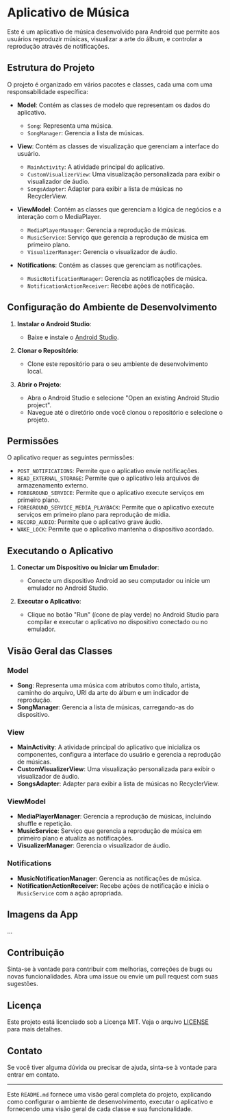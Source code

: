 # Aplicativo de Música

Este é um aplicativo de música desenvolvido para Android que permite aos usuários reproduzir músicas, visualizar a arte do álbum, e controlar a reprodução através de notificações.

## Estrutura do Projeto

O projeto é organizado em vários pacotes e classes, cada uma com uma responsabilidade específica:

- **Model**: Contém as classes de modelo que representam os dados do aplicativo.
  - `Song`: Representa uma música.
  - `SongManager`: Gerencia a lista de músicas.

- **View**: Contém as classes de visualização que gerenciam a interface do usuário.
  - `MainActivity`: A atividade principal do aplicativo.
  - `CustomVisualizerView`: Uma visualização personalizada para exibir o visualizador de áudio.
  - `SongsAdapter`: Adapter para exibir a lista de músicas no RecyclerView.

- **ViewModel**: Contém as classes que gerenciam a lógica de negócios e a interação com o MediaPlayer.
  - `MediaPlayerManager`: Gerencia a reprodução de músicas.
  - `MusicService`: Serviço que gerencia a reprodução de música em primeiro plano.
  - `VisualizerManager`: Gerencia o visualizador de áudio.

- **Notifications**: Contém as classes que gerenciam as notificações.
  - `MusicNotificationManager`: Gerencia as notificações de música.
  - `NotificationActionReceiver`: Recebe ações de notificação.

## Configuração do Ambiente de Desenvolvimento

1. **Instalar o Android Studio**:
   - Baixe e instale o [Android Studio](https://developer.android.com/studio).

2. **Clonar o Repositório**:
   - Clone este repositório para o seu ambiente de desenvolvimento local.

3. **Abrir o Projeto**:
   - Abra o Android Studio e selecione "Open an existing Android Studio project".
   - Navegue até o diretório onde você clonou o repositório e selecione o projeto.

## Permissões

O aplicativo requer as seguintes permissões:

- `POST_NOTIFICATIONS`: Permite que o aplicativo envie notificações.
- `READ_EXTERNAL_STORAGE`: Permite que o aplicativo leia arquivos de armazenamento externo.
- `FOREGROUND_SERVICE`: Permite que o aplicativo execute serviços em primeiro plano.
- `FOREGROUND_SERVICE_MEDIA_PLAYBACK`: Permite que o aplicativo execute serviços em primeiro plano para reprodução de mídia.
- `RECORD_AUDIO`: Permite que o aplicativo grave áudio.
- `WAKE_LOCK`: Permite que o aplicativo mantenha o dispositivo acordado.

## Executando o Aplicativo

1. **Conectar um Dispositivo ou Iniciar um Emulador**:
   - Conecte um dispositivo Android ao seu computador ou inicie um emulador no Android Studio.

2. **Executar o Aplicativo**:
   - Clique no botão "Run" (ícone de play verde) no Android Studio para compilar e executar o aplicativo no dispositivo conectado ou no emulador.

## Visão Geral das Classes

### Model

- **Song**: Representa uma música com atributos como título, artista, caminho do arquivo, URI da arte do álbum e um indicador de reprodução.
- **SongManager**: Gerencia a lista de músicas, carregando-as do dispositivo.

### View

- **MainActivity**: A atividade principal do aplicativo que inicializa os componentes, configura a interface do usuário e gerencia a reprodução de músicas.
- **CustomVisualizerView**: Uma visualização personalizada para exibir o visualizador de áudio.
- **SongsAdapter**: Adapter para exibir a lista de músicas no RecyclerView.

### ViewModel

- **MediaPlayerManager**: Gerencia a reprodução de músicas, incluindo shuffle e repetição.
- **MusicService**: Serviço que gerencia a reprodução de música em primeiro plano e atualiza as notificações.
- **VisualizerManager**: Gerencia o visualizador de áudio.

### Notifications

- **MusicNotificationManager**: Gerencia as notificações de música.
- **NotificationActionReceiver**: Recebe ações de notificação e inicia o `MusicService` com a ação apropriada.

## Imagens da App

...

## Contribuição

Sinta-se à vontade para contribuir com melhorias, correções de bugs ou novas funcionalidades. Abra uma issue ou envie um pull request com suas sugestões.

## Licença

Este projeto está licenciado sob a Licença MIT. Veja o arquivo [LICENSE](LICENSE) para mais detalhes.

## Contato

Se você tiver alguma dúvida ou precisar de ajuda, sinta-se à vontade para entrar em contato.

---

Este `README.md` fornece uma visão geral completa do projeto, explicando como configurar o ambiente de desenvolvimento, executar o aplicativo e fornecendo uma visão geral de cada classe e sua funcionalidade.
